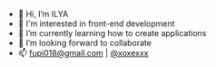 - 👋 Hi, I’m ILYA
- 👀 I'm interested in front-end development
- 🌱 I’m currently learning how to create applications
- 💞️ I’m looking forward to collaborate
- 📫 fupi018@gmail.com | [@xoxexxx](https://t.me/xoxexxx)

<!---
xoxexxx/xoxexxx is a ✨ special ✨ repository because its `README.md` (this file) appears on your GitHub profile.
You can click the Preview link to take a look at your changes.
--->
